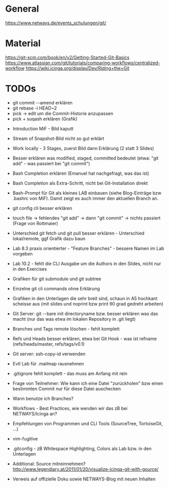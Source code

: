 # General

https://www.netways.de/events_schulungen/git/

# Material

https://git-scm.com/book/en/v2/Getting-Started-Git-Basics
https://www.atlassian.com/git/tutorials/comparing-workflows/centralized-workflow
https://wiki.icinga.org/display/Dev/Riding+the+Git

# TODOs

* git commit --amend erklären
* git rebase -i HEAD~2
 * pick -> edit um die Commit-Historie anzupassen
 * pick + suqash erklären (Grafik)


- Introduction MiF - Bild kaputt
- Stream of Snapshot-Bild nicht so gut erklärt
- Work locally - 3 Stages, zuerst Bild dann Erklärung (2 statt 3 Slides)
- Besser erklären was modified, staged, committed bedeutet (etwa: "git add" - was passiert bei "git commit")
- Bash Completion erklären (Emanuel hat nachgefragt, was das ist)
- Bash Completion als Extra-Schritt, nicht bei Git-Installation direkt
- Bash-Prompt für Git als kleines LAB einbauen (siehe Blog-Einträge bzw .bashrc von MiF). Damit zeigt es auch immer den aktuellen Branch an.
- git config cli besser erklären
- touch file -> fehlendes "git add" -> dann "git commit" -> nichts passiert (Frage von Rottmaier)
- Unterschied git fetch und git pull besser erklären - Unterschied lokal/remote, ggf Grafik dazu baun
- Lab 8.3 praxis orientierter - "Feature Branches" - bessere Namen im Lab vorgeben
- Lab 10.2 - fehlt die CLI Ausgabe um die Authors in den Slides, nicht nur in den Exercises
- Grafiken für git submodule und git subtree
- Einzelne git cli commands ohne Erklärung
- Grafiken in den Unterlagen die sehr breit sind, schaun in A5 hochkant scheisse aus (mit slides und noprint bzw print 90 grad gedreht arbeiten)
- Git Server: git --bare init directoryname bzw. besser erklären was das macht (nur das was etwa im lokalen Repository in .git liegt)
- Branches und Tags remote löschen - fehlt komplett
- Refs und Heads besser erklären, etwa bei Git Hook - was ist refname (refs/heads/master, refs/tags/v0.1)
- Git server: ssh-copy-id verwenden

- Evtl Lab für .mailmap rausnehmen
- .gitignore fehlt komplett - das muss am Anfang mit rein

- Frage von Teilnehmer: Wie kann ich eine Datei "zurückholen" bzw einen bestimmten Commit nur für diese Datei auschecken
- Wann benutze ich Branches?
- Workflows - Best Practices, wie wenden wir das zB bei NETWAYS/Icinga an?

- Empfehlungen von Programmen und CLI Tools (SourceTree, TortoiseGit, ...)
- vim-fugitive
- .gitconfig - zB Whitespace Highlighting, Colors als Lab bzw. in den Unterlagen
- Additional: Source mitreinnehmen? http://www.legendiary.at/2011/01/20/visualize-icinga-git-with-gource/

- Verweis auf offizielle Doku sowie NETWAYS-Blog mit neuen Inhalten
